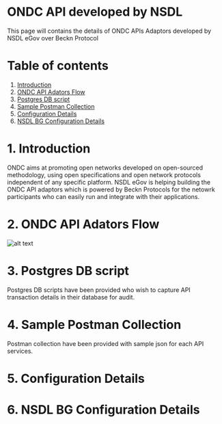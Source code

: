 # ONDC API developed by NSDL
This page will contains the details of ONDC APIs Adaptors developed by NSDL eGov over Beckn Protocol

# Table of contents
1. [Introduction](#introduction)
2. [ONDC API Adators Flow](#paragraph1)
3. [Postgres DB script](#paragraph1)
4. [Sample Postman Collection](#paragraph1)
5. [Configuration Details](#paragraph1)
6. [NSDL BG Configuration Details](#paragraph1)

# 1. Introduction
ONDC aims at promoting open networks developed on open-sourced methodology, using open specifications and open network protocols independent of any specific platform. NSDL eGov is helping building the ONDC API adaptors which is powered by Beckn Protocols for the netowrk participants who can easily run and integrate with their applications.
# 2. ONDC API Adators Flow
![alt text](https://github.com/dhiraj-nsdl/Beckn-API/blob/main/image/Adaptor%20Architecture%20flow%20updated.png)
# 3. Postgres DB script
Postgres DB scripts have been provided who wish to capture API transaction details in their database for audit.
# 4. Sample Postman Collection
Postman collection have been provided with sample json for each API services.
# 5. Configuration Details

# 6. NSDL BG Configuration Details
